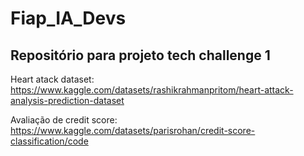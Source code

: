 # Fiap_IA_Devs
 
## Repositório para projeto tech challenge 1

Heart atack dataset: https://www.kaggle.com/datasets/rashikrahmanpritom/heart-attack-analysis-prediction-dataset

Avaliação de credit score: https://www.kaggle.com/datasets/parisrohan/credit-score-classification/code